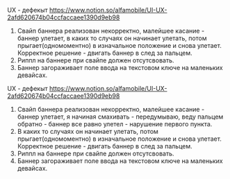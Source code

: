 UX - дефекыт
https://www.notion.so/alfamobile/UI-UX-2afd620674b04ccfaccaee1390d9eb98


1. Свайп баннера реализован некорректно, малейшее касание - баннер улетает, в каких то случаях он начинает улетать, потом прыгает(одномоментно) в изначальное положение и снова улетает. Корректное решение - двигать баннер в след за пальцем.
2. Риппл на баннере при свайпе должен отсутсвовать.
3. Баннер загораживает поле ввода на текстовом ключе на маленьких девайсах.


UX - дефекыт
https://www.notion.so/alfamobile/UI-UX-2afd620674b04ccfaccaee1390d9eb98


1. Свайп баннера реализован некорректно, малейшее касание - баннер улетает, я начиная смахивать - передумываю, веду пальцем обратно - баннер все равно улетел - нарушение первого пункта.
4. В каких то случаях он начинает улетать, потом прыгает(одномоментно) в изначальное положение и снова улетает. Корректное решение - двигать баннер в след за пальцем.
5. Риппл на баннере при свайпе должен отсутсвовать.
6. Баннер загораживает поле ввода на текстовом ключе на маленьких девайсах.
